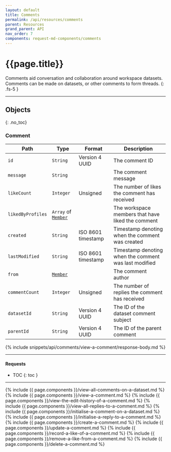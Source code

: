 ```yaml
---
layout: default
title: Comments
permalink: /api/resources/comments
parent: Resources
grand_parent: API
nav_order: 7
components: request-md-components/comments
---
```


# {{page.title}}

Comments aid conversation and collaboration around workspace datasets. Comments can be made on datasets, or other comments to form threads.
{: .fs-5 }

---

## Objects
{: .no_toc}

### Comment

Path | Type | Format | Description
---- | ---- | ------ | -----------
`id` | `String` | Version 4 UUID | The comment ID
`message` | `String` | | The comment message
`likeCount` | `Integer` | Unsigned | The number of likes the comment has received
`likedByProfiles` | `Array` of [`Member`](workspaces#member) | | The workspace members that have liked the comment
`created` | `String` | ISO 8601 timestamp | Timestamp denoting when the comment was created
`lastModified` | `String` | ISO 8601 timestamp | Timestamp denoting when the comment was last modified
`from` | [`Member`](members#member) | | The comment author
`commentCount` | `Integer` | Unsigned | The number of replies the comment has received
`datasetId` | `String` | Version 4 UUID | The ID of the dataset comment subject
`parentId` | `String` | Version 4 UUID | The ID of the parent comment

{% include snippets/api/comments/view-a-comment/response-body.md %}

---

#### Requests

- TOC
{: toc }

---

{% include {{ page.components }}/view-all-comments-on-a-dataset.md %}
{% include {{ page.components }}/view-a-comment.md %}
{% include {{ page.components }}/view-the-edit-history-of-a-comment.md %}
{% include {{ page.components }}/view-all-replies-to-a-comment.md %}
{% include {{ page.components }}/initialise-a-comment-on-a-dataset.md %}
{% include {{ page.components }}/initialise-a-reply-to-a-comment.md %}
{% include {{ page.components }}/create-a-comment.md %}
{% include {{ page.components }}/update-a-comment.md %}
{% include {{ page.components }}/record-a-like-of-a-comment.md %}
{% include {{ page.components }}/remove-a-like-from-a-comment.md %}
{% include {{ page.components }}/delete-a-comment.md %}
